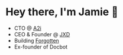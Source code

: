 # Hey there, I'm Jamie 👋

- CTO @ [A2i](https://a2i.network)
- CEO & Founder @ [JXD](https://www.jxd.dev)
- Building [Forgotten](https://www.forgotten.app)
- Ex-founder of Docbot

